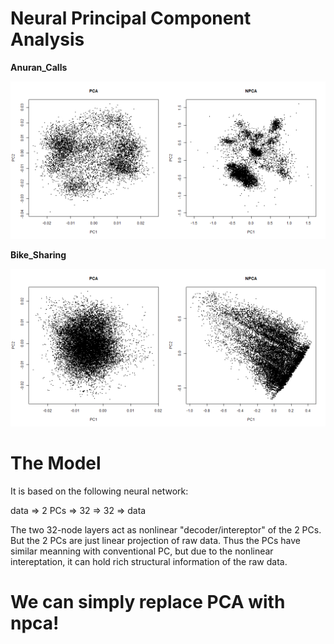 # Neural Principal Component Analysis

**Anuran_Calls**

![](Anuran_Calls.png)

**Bike_Sharing**

![](Bike_Sharing.png)

# The Model

It is based on the following neural network:

data => 2 PCs => 32 => 32 => data

The two 32-node layers act as nonlinear "decoder/intereptor" of the 2 PCs. But the 2 PCs are just linear projection of raw data. Thus the PCs have similar meanning with conventional PC, but due to the nonlinear intereptation, it can hold rich structural information of the raw data. 

# We can simply replace PCA with npca!
